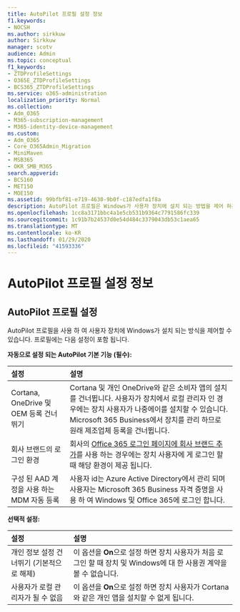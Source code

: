 ```yaml
---
title: AutoPilot 프로필 설정 정보
f1.keywords:
- NOCSH
ms.author: sirkkuw
author: Sirkkuw
manager: scotv
audience: Admin
ms.topic: conceptual
f1_keywords:
- ZTDProfileSettings
- O365E_ZTDProfileSettings
- BCS365_ZTDProfileSettings
ms.service: o365-administration
localization_priority: Normal
ms.collection:
- Adm_O365
- M365-subscription-management
- M365-identity-device-management
ms.custom:
- Adm_O365
- Core_O365Admin_Migration
- MiniMaven
- MSB365
- OKR_SMB_M365
search.appverid:
- BCS160
- MET150
- MOE150
ms.assetid: 99bfbf81-e719-4630-9b0f-c187edfa1f8a
description: AutoPilot 프로필은 Windows가 사용자 장치에 설치 되는 방법을 제어 하는 데 도움이 됩니다. 이 프로필에는 Cortana 설치 건너뛰기와 같은 기본 설정과 선택적 설정이 포함 되어 있습니다.
ms.openlocfilehash: 1cc8a3171bbc4a1e5cb531b9364c7791586fc339
ms.sourcegitcommit: 1c91b7b24537d0e54d484c3379043db53c1aea65
ms.translationtype: MT
ms.contentlocale: ko-KR
ms.lasthandoff: 01/29/2020
ms.locfileid: "41593336"
---
```

# <a name="about-autopilot-profile-settings"></a>AutoPilot 프로필 설정 정보

## <a name="autopilot-profile-settings"></a>AutoPilot 프로필 설정

AutoPilot 프로필을 사용 하 여 사용자 장치에 Windows가 설치 되는 방식을 제어할 수 있습니다. 프로필에는 다음 설정이 포함 됩니다.
  
 **자동으로 설정 되는 AutoPilot 기본 기능 (필수):**
  
|**설정**|**설명**|
|:-----|:-----|
|Cortana, OneDrive 및 OEM 등록 건너뛰기  <br/> |Cortana 및 개인 OneDrive와 같은 소비자 앱의 설치를 건너뜁니다. 사용자가 장치에서 로컬 관리자 인 경우에는 장치 사용자가 나중에이를 설치할 수 있습니다. Microsoft 365 Business에서 장치를 관리 하므로 원래 제조업체 등록을 건너뜁니다.  <br/> |
|회사 브랜드의 로그인 환경  <br/> |회사의 [Office 365 로그인 페이지에 회사 브랜드 추가](https://support.office.com/article/a1229cdb-ce19-4da5-90c7-2b9b146aef0a)를 사용 하는 경우에는 장치 사용자에 게 로그인 할 때 해당 환경이 제공 됩니다.  <br/> |
|구성 된 AAD 계정을 사용 하는 MDM 자동 등록  <br/> |사용자 id는 Azure Active Directory에서 관리 되며 사용자는 Microsoft 365 Business 자격 증명을 사용 하 여 Windows 및 Office 365에 로그인 합니다.  <br/> |
   
 **선택적 설정:**
  
|**설정**|**설명**|
|:-----|:-----|
|개인 정보 설정 건너뛰기 (기본적으로 해제)  <br/> |이 옵션을 **On**으로 설정 하면 장치 사용자가 처음 로그인 할 때 장치 및 Windows에 대 한 사용권 계약을 볼 수 없습니다.  <br/> |
|사용자가 로컬 관리자가 될 수 없음  <br/> |이 옵션을 **On**으로 설정 하면 장치 사용자가 Cortana와 같은 개인 앱을 설치할 수 없게 됩니다.<br/> |
   
